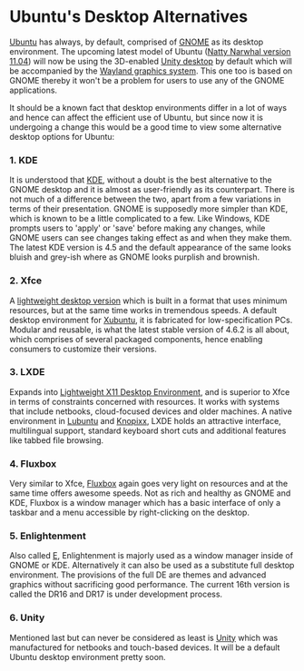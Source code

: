 # Ubuntu's Desktop Alternatives
<p><a href="http://www.ubuntu.com/">Ubuntu</a> has always, by default, comprised of <a href="http://www.gnome.org/">GNOME</a> as its desktop environment. The upcoming latest model of Ubuntu (<a href="http://www.pcworld.com/businesscenter/article/212468/natty_narwhal_alpha_offers_peek_at_ubuntu_1104.html">Natty Narwhal version 11.04</a>) will now be using the 3D-enabled <a href="http://www.pcworld.com/businesscenter/article/208818/is_unity_the_right_interface_for_desktop_ubuntu.html">Unity desktop</a> by default which will be accompanied by the <a href="http://www.pcworld.com/businesscenter/article/210018/ubuntu_will_adopt_wayland_graphics_system.html">Wayland graphics system</a>. This one too is based on GNOME thereby it won't be a problem for users to use any of the GNOME applications.</p>

<p>It should be a known fact that desktop environments differ in a lot of ways and hence can affect the efficient use of Ubuntu, but since now it is undergoing a change this would be a good time to view some alternative desktop options for Ubuntu:</p>
<h3>1. KDE</h3>
<p>It is understood that <a href="http://www.kubuntu.org/">KDE</a>, without a doubt is the best alternative to the GNOME desktop and it is almost as user-friendly as its counterpart. There is not much of a difference between the two, apart from a few variations in terms of their presentation. GNOME is supposedly more simpler than KDE, which is known to be a little complicated to a few. Like Windows, KDE prompts users to 'apply' or 'save' before making any changes, while GNOME users can see changes taking effect as and when they make them. The latest KDE version is 4.5 and the default appearance of the same looks bluish and grey-ish where as GNOME looks purplish and brownish.</p>
<h3>2. Xfce</h3>
<p>A <a href="http://www.xfce.org/">lightweight desktop version</a> which is built in a format that uses minimum resources, but at the same time works in tremendous speeds. A default desktop environment for <a href="http://www.xubuntu.org/">Xubuntu</a>, it is fabricated for low-specification PCs. Modular and reusable, is what the latest stable version of 4.6.2 is all about, which comprises of several packaged components, hence enabling consumers to customize their versions.</p>
<h3>3. LXDE</h3>
<p>Expands into <a href="http://lxde.org/">Lightweight X11 Desktop Environment</a>, and is superior to Xfce in terms of constraints concerned with resources. It works with systems that include netbooks, cloud-focused devices and older machines. A native environment in <a href="http://lubuntu.net/">Lubuntu</a> and <a href="http://www.knoppix.net/">Knopixx</a>, LXDE holds an attractive interface, multilingual support, standard keyboard short cuts and additional features like tabbed file browsing.</p>
<h3>4. Fluxbox</h3>
<p>Very similar to Xfce, <a href="http://fluxbox.org/">Fluxbox</a> again goes very light on resources and at the same time offers awesome speeds. Not as rich and healthy as GNOME and KDE, Fluxbox is a window manager which has a basic interface of only a taskbar and a menu accessible by right-clicking on the desktop.</p>
<h3>5. Enlightenment</h3>
<p>Also called <a href="https://help.ubuntu.com/community/Enlightenment">E</a>, Enlightenment is majorly used as a window manager inside of GNOME or KDE. Alternatively it can also be used as a substitute full desktop environment. The provisions of the full DE are themes and advanced graphics without sacrificing good performance. The current 16th version is called the DR16 and DR17 is under development process. </p>
<h3>6. Unity</h3>
<p>Mentioned last but can never be considered as least is <a href="http://unity.ubuntu.com/">Unity</a> which was manufactured for netbooks and touch-based devices. It will be a default Ubuntu desktop environment pretty soon.</p>
